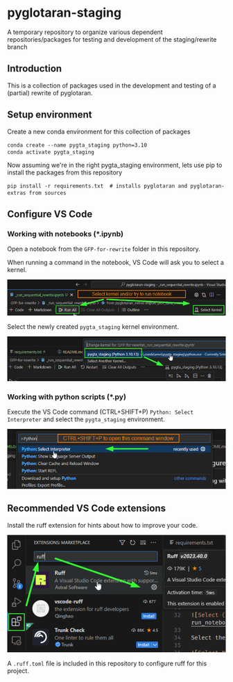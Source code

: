 # pyglotaran-staging
A temporary repository to organize various dependent repositories/packages for testing and development of the staging/rewrite branch


## Introduction

This is a collection of packages used in the development and testing of a (partial) rewrite of pyglotaran.

## Setup environment

Create a new conda environment for this collection of packages

```shell
conda create --name pygta_staging python=3.10
conda activate pygta_staging
```

Now assuming we're in the right pygta_staging environment, lets use pip to install the packages from this repository

```shell
pip install -r requirements.txt  # installs pyglotaran and pyglotaran-extras from sources
```

## Configure VS Code

### Working with notebooks (*.ipynb)

Open a notebook from the `GFP-for-rewrite` folder in this repository.

When running a command in the notebook, VS Code will ask you to select a kernel.

![Select (Notebook) Kernel](docs/images/run_notebook_or_select_kernel.png)

Select the newly created `pygta_staging` kernel environment.

![Select Notebook Kernel Environemnt](docs/images/select_notebook_kernel_environment.png)


### Working with python scripts (*.py)

Execute the VS Code command (CTRL+SHIFT+P) `Python: Select Interpreter` and select the `pygta_staging` environment.

![Python Select Interpreter](docs/images/select_python_environment.png)


## Recommended VS Code extensions

Install the ruff extension for hints about how to improve your code.

![Ruff](docs/images/vs-code-extensions-ruff.png)

A `.ruff.toml` file is included in this repository to configure ruff for this project.
